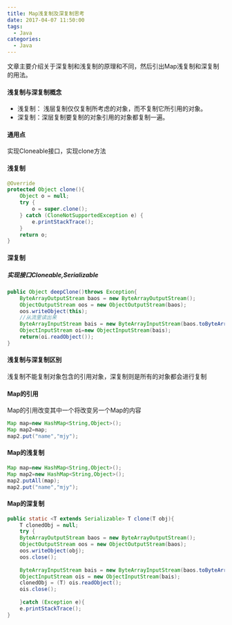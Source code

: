 ```yaml
---
title: Map浅复制及深复制思考
date: 2017-04-07 11:50:00
tags:
  - Java
categories:
  - Java
---
```

文章主要介绍关于深复制和浅复制的原理和不同，然后引出Map浅复制和深复制的用法。
#### 浅复制与深复制概念
* 浅复制： 浅层复制仅仅复制所考虑的对象，而不复制它所引用的对象。
* 深复制：深层复制要复制的对象引用的对象都复制一遍。


#### 通用点
实现Cloneable接口，实现clone方法
#### 浅复制
```java
@Override
protected Object clone(){
    Object o = null;
    try {
        o = super.clone();
    } catch (CloneNotSupportedException e) {
        e.printStackTrace();
    }
    return o;
}
```
#### 深复制
##### 实现接口Cloneable,Serializable
```java
public Object deepClone()throws Exception{
    ByteArrayOutputStream baos = new ByteArrayOutputStream();
    ObjectOutputStream oos = new ObjectOutputStream(baos);
    oos.writeObject(this);
    //从流里读出来
    ByteArrayInputStream bais = new ByteArrayInputStream(baos.toByteArray());
    ObjectInputStream oi=new ObjectInputStream(bais);
    return(oi.readObject());
}
```
#### 浅复制与深复制区别
浅复制不能复制对象包含的引用对象，深复制则是所有的对象都会进行复制
#### Map的引用
Map的引用改变其中一个将改变另一个Map的内容
```java
Map map=new HashMap<String,Object>();
Map map2=map;
map2.put("name","mjy");
```
#### Map的浅复制
```java
Map map=new HashMap<String,Object>();
Map map2=new HashMap<String,Object>();
map2.putAll(map);
map2.put("name","mjy");
```
#### Map的深复制
```java
public static <T extends Serializable> T clone(T obj){
    T clonedObj = null;
    try {
    ByteArrayOutputStream baos = new ByteArrayOutputStream();
    ObjectOutputStream oos = new ObjectOutputStream(baos);
    oos.writeObject(obj);
    oos.close();
    
    ByteArrayInputStream bais = new ByteArrayInputStream(baos.toByteArray());
    ObjectInputStream ois = new ObjectInputStream(bais);
    clonedObj = (T) ois.readObject();
    ois.close();
    
    }catch (Exception e){
    e.printStackTrace();
}
```

